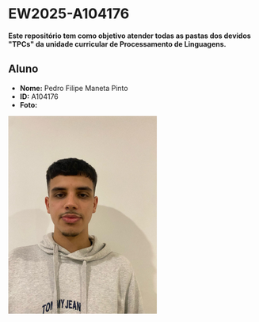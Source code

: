 # EW2025-A104176

**Este repositório tem como objetivo atender todas as pastas dos devidos "TPCs" da unidade curricular de Processamento de Linguagens.**

## Aluno

- **Nome:** Pedro Filipe Maneta Pinto
- **ID:** A104176 
- **Foto:**

![Foto](./images/image.jpg)  